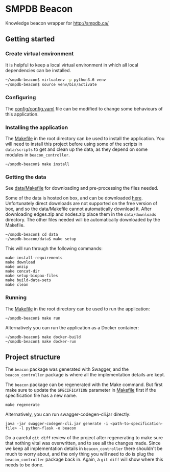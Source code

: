 # SMPDB Beacon

Knowledge beacon wrapper for http://smpdb.ca/

## Getting started

### Create virtual environment

It is helpful to keep a local virtual environment in which all local dependencies can be installed.

```sh
~/smpdb-beacon$ virtualenv -p python3.6 venv
~/smpdb-beacon$ source venv/bin/activate
```

### Configuring

The [config/config.yaml](config/config.yaml) file can be modified to change some behaviours of this application.

### Installing the application

The [Makefile](Makefile) in the root directory can be used to install the application. You will need to install this project before using some of the scripts in `data/scripts` to get and clean up the data, as they depend on some modules in `beacon_controller`.

```shell
~/smpdb-beacon$ make install
```

### Getting the data

See [data/Makefile](data/Makefile) for downloading and pre-processing the files needed.

Some of the data is hosted on box, and can be downloaded [here](https://app.box.com/s/5xq1a7bibcp49vbn6xv0o4f1sl6x4w0d). Unfortunately direct downloads are not supported on the free version of box, and so the data/Makefile cannot automatically download it. After downloading edges.zip and nodes.zip place them in the `data/downloads` directory. The other files needed will be automatically downloaded by the Makefile.

```shell
~/smpdb-beacon$ cd data
~/smpdb-beacon/data$ make setup
```

This will run through the following commands:
```
make install-requirements
make download
make unzip
make concat-dir
make setup-biopax-files
make build-data-sets
make clean
```

### Running

The [Makefile](Makefile) in the root directory can be used to run the application:

```shell
~/smpdb-beacon$ make run
```

Alternatively you can run the application as a Docker container:

```shell
~/smpdb-beacon$ make docker-build
~/smpdb-beacon$ make docker-run
```

## Project structure


The `beacon` package was generated with Swagger, and the `beacon_controller` package is where all the implementation details are kept.

The `beacon` package can be regenerated with the Make command. But first make sure to update the `SPECIFICATION` parameter in [Makefile](Makefile) first if the specification file has a new name.

```
make regenerate
```

Alternatively, you can run swagger-codegen-cli.jar directly:

```
java -jar swagger-codegen-cli.jar generate -i <path-to-specification-file> -l python-flask -o beacon
```

Do a careful `git diff` review of the project after regenerating to make sure that nothing vital was overwritten, and to see all the changes made. Since we keep all implementation details in `beacon_controller` there shouldn't be much to worry about, and the only thing you will need to do is plug the `beacon_controller` package back in. Again, a `git diff` will show where this needs to be done.

